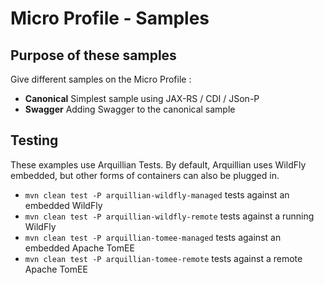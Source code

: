 # Micro Profile - Samples

## Purpose of these samples

Give different samples on the Micro Profile : 

* **Canonical** Simplest sample using JAX-RS / CDI / JSon-P 
* **Swagger** Adding Swagger to the canonical sample 

## Testing

These examples use Arquillian Tests. By default, Arquillian uses WildFly embedded, but other forms of containers can also be plugged in.
 
* `mvn clean test -P arquillian-wildfly-managed`  tests against an embedded WildFly
* `mvn clean test -P arquillian-wildfly-remote` tests against a running WildFly
* `mvn clean test -P arquillian-tomee-managed`  tests against an embedded Apache TomEE
* `mvn clean test -P arquillian-tomee-remote` tests against a remote Apache TomEE

